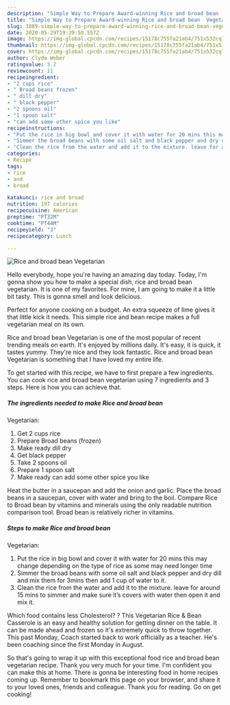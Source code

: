 ```yaml
---
description: "Simple Way to Prepare Award-winning Rice and broad bean  Vegetarian"
title: "Simple Way to Prepare Award-winning Rice and broad bean  Vegetarian"
slug: 3889-simple-way-to-prepare-award-winning-rice-and-broad-bean-vegetarian
date: 2020-05-29T19:39:50.557Z
image: https://img-global.cpcdn.com/recipes/15178c755fa21ab4/751x532cq70/rice-and-broad-bean-vegetarian-recipe-main-photo.jpg
thumbnail: https://img-global.cpcdn.com/recipes/15178c755fa21ab4/751x532cq70/rice-and-broad-bean-vegetarian-recipe-main-photo.jpg
cover: https://img-global.cpcdn.com/recipes/15178c755fa21ab4/751x532cq70/rice-and-broad-bean-vegetarian-recipe-main-photo.jpg
author: Clyde Weber
ratingvalue: 3.2
reviewcount: 11
recipeingredient:
- "2 cups rice"
- " Broad beans frozen"
- " dill dry"
- " black pepper"
- "2 spoons oil"
- "1 spoon salt"
- "can add some other spice you like"
recipeinstructions:
- "Put the rice in big bowl and cover it with water for 20 mins this may change depending on the type of rice as some may need longer time"
- "Simmer the broad beans with some oil salt and black pepper and dry dill and mix them for 3mins then add 1 cup of water to it."
- "Clean the rice from the water and add it to the mixture. leave for around 15 mins to simmer and make sure it’s covers with water then open it and mix it."
categories:
- Recipe
tags:
- rice
- and
- broad

katakunci: rice and broad 
nutrition: 197 calories
recipecuisine: American
preptime: "PT32M"
cooktime: "PT44M"
recipeyield: "3"
recipecategory: Lunch

---
```



![Rice and broad bean 
Vegetarian](https://img-global.cpcdn.com/recipes/15178c755fa21ab4/751x532cq70/rice-and-broad-bean-vegetarian-recipe-main-photo.jpg)

Hello everybody, hope you're having an amazing day today. Today, I'm gonna show you how to make a special dish, rice and broad bean 
vegetarian. It is one of my favorites. For mine, I am going to make it a little bit tasty. This is gonna smell and look delicious.

Perfect for anyone cooking on a budget. An extra squeeze of lime gives it that little kick it needs. This simple rice and bean recipe makes a full vegetarian meal on its own.

Rice and broad bean 
Vegetarian is one of the most popular of recent trending meals on earth. It's enjoyed by millions daily. It's easy, it is quick, it tastes yummy. They're nice and they look fantastic. Rice and broad bean 
Vegetarian is something that I have loved my entire life.


To get started with this recipe, we have to first prepare a few ingredients. You can cook rice and broad bean 
vegetarian using 7 ingredients and 3 steps. Here is how you can achieve that.

<!--inarticleads1-->

##### The ingredients needed to make Rice and broad bean 
Vegetarian:

1. Get 2 cups rice
1. Prepare  Broad beans (frozen)
1. Make ready  dill dry
1. Get  black pepper
1. Take 2 spoons oil
1. Prepare 1 spoon salt
1. Make ready can add some other spice you like


Heat the butter in a saucepan and add the onion and garlic. Place the broad beans in a saucepan, cover with water and bring to the boil. Compare Rice to Broad bean by vitamins and minerals using the only readable nutrition comparison tool. Broad bean is relatively richer in vitamins. 

<!--inarticleads2-->

##### Steps to make Rice and broad bean 
Vegetarian:

1. Put the rice in big bowl and cover it with water for 20 mins this may change depending on the type of rice as some may need longer time
1. Simmer the broad beans with some oil salt and black pepper and dry dill and mix them for 3mins then add 1 cup of water to it.
1. Clean the rice from the water and add it to the mixture. leave for around 15 mins to simmer and make sure it’s covers with water then open it and mix it.


Which food contains less Cholesterol? ? This Vegetarian Rice &amp; Bean Casserole is an easy and healthy solution for getting dinner on the table. It can be made ahead and frozen so it&#39;s extremely quick to throw together. This past Monday, Coach started back to work officially as a teacher. He&#39;s been coaching since the first Monday in August. 

So that's going to wrap it up with this exceptional food rice and broad bean 
vegetarian recipe. Thank you very much for your time. I'm confident you can make this at home. There is gonna be interesting food in home recipes coming up. Remember to bookmark this page on your browser, and share it to your loved ones, friends and colleague. Thank you for reading. Go on get cooking!

